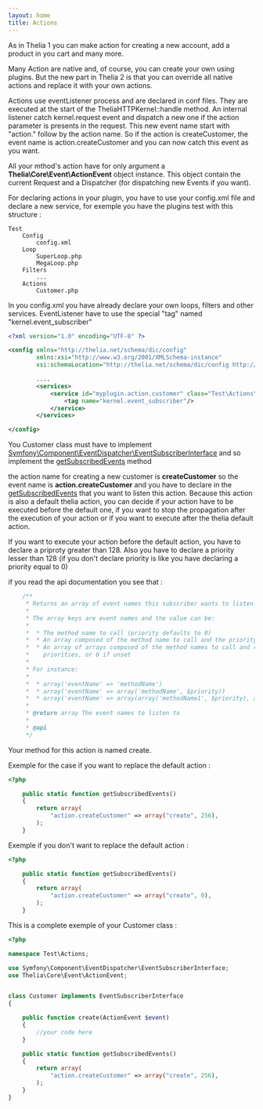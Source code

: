 ```yaml
---
layout: home
title: Actions
---
```


As in Thelia 1 you can make action for creating a new account, add a product in you cart and many more.

Many Action are native and, of course, you can create your own using plugins. But the new part in Thelia 2 is that you can override all native actions and replace it with your own actions.

Actions use eventListener process and are declared in conf files. They are executed at the start of the TheliaHTTPKernel::handle method.
An internal listener catch kernel.request event and dispatch a new one if the action parameter is presents in the request. This new event name start with
"action." follow by the action name. So if the action is createCustomer, the event name is action.createCustomer and you can now catch this event as you want.

All your mthod's action have for only argument a **Thelia\Core\Event\ActionEvent** object instance. This object
contain the current Request and a Dispatcher (for dispatching new Events if you want).

For declaring actions in your plugin, you have to use your config.xml file and declare a new service, for exemple you have the plugins test with this structure :


```
Test
    Config
        config.xml
    Loop
        SuperLoop.php
        MegaLoop.php
    Filters
        ...
    Actions
        Customer.php
```

In you config.xml you have already declare your own loops, filters and other services. EventListener have to use the special "tag" named "kernel.event_subscriber"

```xml
<?xml version="1.0" encoding="UTF-8" ?>

<config xmlns="http://thelia.net/schema/dic/config"
        xmlns:xsi="http://www.w3.org/2001/XMLSchema-instance"
        xsi:schemaLocation="http://thelia.net/schema/dic/config http://thelia.net/schema/dic/config/thelia-1.0.xsd">

        ....
        <services>
            <service id="myplugin.action.customer" class="Test\Actions\Customer">
                <tag name="kernel.event_subscriber"/>
            </service>
        </services>

</config>
```

You Customer class must have to implement [Symfony\Component\EventDispatcher\EventSubscriberInterface](http://api.symfony.com/2.2/Symfony/Component/EventDispatcher/EventSubscriberInterface.html) and so implement the [getSubscribedEvents](http://api.symfony.com/2.2/Symfony/Component/EventDispatcher/EventSubscriberInterface.html#method_getSubscribedEvents) method

the action name for creating a new customer is **createCustomer** so the event name is **action.createCustomer** and you have to declare in the [getSubscribedEvents](http://api.symfony.com/2.2/Symfony/Component/EventDispatcher/EventSubscriberInterface.html#method_getSubscribedEvents) that you want to listen this action.
Because this action is also a default thelia action, you can decide if your action have to be executed before the
default one, if you want to stop the propagation after the execution of your action or if you want to execute after
the thelia default action.

If you want to execute your action before the default action, you have to declare a priproty greater than 128. Also
you have to declare a priority lesser than 128 (if you don't declare priority is like you have declaring a priority
equal to 0)

if you read the api documentation you see that :

```php
    /**
     * Returns an array of event names this subscriber wants to listen to.
     *
     * The array keys are event names and the value can be:
     *
     *  * The method name to call (priority defaults to 0)
     *  * An array composed of the method name to call and the priority
     *  * An array of arrays composed of the method names to call and respective
     *    priorities, or 0 if unset
     *
     * For instance:
     *
     *  * array('eventName' => 'methodName')
     *  * array('eventName' => array('methodName', $priority))
     *  * array('eventName' => array(array('methodName1', $priority), array('methodName2'))
     *
     * @return array The event names to listen to
     *
     * @api
     */
```

Your method for this action is named create.

Exemple for the case if you want to replace the default action :

```php
<?php

    public static function getSubscribedEvents()
    {
        return array(
            "action.createCustomer" => array("create", 256),
        );
    }

```

Exemple if you don't want to replace the default action :


```php
<?php

    public static function getSubscribedEvents()
    {
        return array(
            "action.createCustomer" => array("create", 0),
        );
    }

```

This is a complete exemple of your Customer class :

```php
<?php

namespace Test\Actions;

use Symfony\Component\EventDispatcher\EventSubscriberInterface;
use Thelia\Core\Event\ActionEvent;


class Customer implements EventSubscriberInterface
{

    public function create(ActionEvent $event)
    {
        //your code here
    }

    public static function getSubscribedEvents()
    {
        return array(
            "action.createCustomer" => array("create", 256),
        );
    }
}

```
